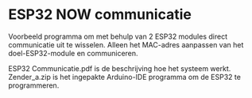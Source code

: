 # ESP32 NOW communicatie
 
Voorbeeld programma om met behulp van 2 ESP32 modules direct communicatie uit te wisselen.
Alleen het MAC-adres aanpassen van het doel-ESP32-module en communiceren.

ESP32 Communicatie.pdf is de beschrijving hoe het systeem werkt.
Zender_a.zip is het ingepakte Arduino-IDE programma om de ESP32 te programmeren.
